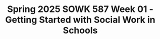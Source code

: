---
layout: single_embed_slide
title: "Spring 2025 SOWK 587 Week 01 - Getting Started with Social Work in Schools"
presentation_id: HO5nQV
slides:
  - slide_name: ../deck-HO5nQV-large-0.jpeg
    slide_thumbnail: ../deck-HO5nQV-thumb-0.jpeg
    slide_alt: "Colored pencils are lined at the bottom, tips pointing up. Text reads: 'Getting STARTED with SOCIAL WORK IN SCHOOLS SOWK 587 WEEK 01 Jacob Campbell, Ph.D. LICSW, Heritage University, Spring 2025.'"
  - slide_name: ../deck-HO5nQV-large-1.jpeg
    slide_thumbnail: ../deck-HO5nQV-thumb-1.jpeg
    slide_alt: "**Object**: Presentation slide with text.  **Action**: Lists learning objectives and agenda.  **Context**: Dark background with green and yellow highlights.Text:- SWOK 587 Week 01- Agenda:  - Basis and Foundation of school social work  - Significant theories in school social work  - Reviewing course syllabus and assignments  - Developing groups for discussion forums for the semester  - Discuss updates to the student handbook- Learning Objectives:  - Define the role of school social workers  - Understand professional standards and organizations  - Identify the requirements and expectations for this class- Spring 2025 SOWK 587- Jacob Campbell, Ph.D. LICSW at Heritage University"
  - slide_name: ../deck-HO5nQV-large-2.jpeg
    slide_thumbnail: ../deck-HO5nQV-thumb-2.jpeg
    slide_alt: "Three overlapping circles labeled 'HOME,' 'COMMUNITY,' and 'SCHOOL' form a Venn diagram against a dark background, illustrating interconnected relationships. Text: 'Spring 2025 SOWK 587' and 'Jacob Campbell, Ph.D. LICSW at Heritage University.'"
  - slide_name: ../deck-HO5nQV-large-3.jpeg
    slide_thumbnail: ../deck-HO5nQV-thumb-3.jpeg
    slide_alt: "Presentation slide with text detailing the basis of social work, featuring NASW standards and guiding principles. Key areas include ethics, management, advocacy, education reform, and social justice. Credits: Jacob Campbell, Ph.D., Heritage University."
  - slide_name: ../deck-HO5nQV-large-4.jpeg
    slide_thumbnail: ../deck-HO5nQV-thumb-4.jpeg
    slide_alt: "A presentation slide features the 'School Social Worker Association of America' logo, detailing roles: Related Services, Services to Students, Parents/Families, School Personnel, School-Community Liaison, and District Services."
  - slide_name: ../deck-HO5nQV-large-5.jpeg
    slide_thumbnail: ../deck-HO5nQV-thumb-5.jpeg
    slide_alt: "Presentation slide with text explaining the role of school social workers, highlighting direct services like mental health counseling, and leadership tasks such as forming school policies. Spring 2025 SOWK 587 course."
  - slide_name: ../deck-HO5nQV-large-6.jpeg
    slide_thumbnail: ../deck-HO5nQV-thumb-6.jpeg
    slide_alt: "**Object**: Slide from a presentation.**Action**: Lists important theories.**Context**: Related to school social work, includes systems approach, ecological perspective, strengths perspective, developmental theories, evidence-based practice, attachment theory, intrapsychic humanism theory, play therapy, crisis theory. Authored by Jacob Campbell, Ph.D., LICSW at Heritage University. Spring 2025 SOWK 587."
  - slide_name: ../deck-HO5nQV-large-7.jpeg
    slide_thumbnail: ../deck-HO5nQV-thumb-7.jpeg
    slide_alt: "A presentation slide discusses the 'Industry vs. Inferiority' stage occurring between ages 6-12. It highlights a child's development of skills through schoolwork and play. Questions address ADHD, disabilities, and client work implications. (Spring 2025 SOWK 587 Jacob Campbell, Ph.D. LICSW at Heritage University)"
  - slide_name: ../deck-HO5nQV-large-8.jpeg
    slide_thumbnail: ../deck-HO5nQV-thumb-8.jpeg
    slide_alt: "The slide outlines requirements for an 'Educational Staff Associate Certificate' with a Social Work endorsement, including a master's degree, ESA course, background check, and application. It includes a link and a certificate icon."
  - slide_name: ../deck-HO5nQV-large-9.jpeg
    slide_thumbnail: ../deck-HO5nQV-thumb-9.jpeg
    slide_alt: "The image is a slide titled 'Implementation of Competencies,' listing 'Required Outcomes' with related weeks and formats. Objectives cover understanding education laws, school culture, resources, collaboration, support strategies, professional standards, and human resource understanding, structured across weeks 4 to 14 in synchronous/asynchronous formats. Course: Spring 2025 SOWK 587."
  - slide_name: ../deck-HO5nQV-large-10.jpeg
    slide_thumbnail: ../deck-HO5nQV-thumb-10.jpeg
    slide_alt: "The image is a presentation slide listing 'Significant Assignments' with associated competencies, including school intervention plans and ethical decision-making. It includes tasks during the semester like discussions and role-play. Text includes 'Spring 2025 SOWK 587' and 'Jacob Campbell, Ph.D. LICSW at Heritage University.'"
  - slide_name: ../deck-HO5nQV-large-11.jpeg
    slide_thumbnail: ../deck-HO5nQV-thumb-11.jpeg
    slide_alt: "The slide displays a table with three columns: 'EPAS 2022 Competency,' 'Behaviors (performance indicators),' and 'Assessment Method(s).' It outlines competency in anti-racism and policy practice, detailing behaviors and associated assessment methods, including 'School Intervention Assessment and Plan' and 'Social Policy Macro Issue Assignment.' The bottom credits are 'Jacob Campbell, Ph.D. LICSW at Heritage University.'"
  - slide_name: ../deck-HO5nQV-large-12.jpeg
    slide_thumbnail: ../deck-HO5nQV-thumb-12.jpeg
    slide_alt: "**Image Description**: A presentation slide outlines four class assignments under 'Significant Tasks' with corresponding weeks and details.**Text Transcription**:- **Ethical Decision-Making Video Presentation**: Week 06 (02/25/25). Details: 10-15 min video, review a client, provide background and description, review ethical dilemma and decision-making model.- **School-Related Problem Factsheet**: Week 11 (04/07/25). Details: Three-to-four-page factsheet, summarize a social problem, audience: families/school personnel, include at least 10 sources.- **Social Policy Macro Issue**: Week 13 (04/21/25). Details: Policy brief, school-related problem and culture, ADEI and policy recommendations.- **School Intervention Assessment & Plan**: Week 16 (05/12/25). Details: Paper detailing assessment and plan with student, connection with policy paper, self-reflect on personal biases.**Footer**: Spring 2025 SOWK 587 | Jacob Campbell, Ph.D. LICSW at Heritage University."
  - slide_name: ../deck-HO5nQV-large-13.jpeg
    slide_thumbnail: ../deck-HO5nQV-thumb-13.jpeg
    slide_alt: "Slide detailing 'Asynchronous Forums': Four groups of six discuss set topics with specified replies. Weekly leaders post syntheses. Includes 'Picker Wheel' graphic in bottom right. Course: Spring 2025 SOWK 587."
  - slide_name: ../deck-HO5nQV-large-14.jpeg
    slide_thumbnail: ../deck-HO5nQV-thumb-14.jpeg
    slide_alt: "A cover page of a student handbook is displayed on the left, titled 'Heritage University Social Work Department Master of Social Work Student Handbook.' On the right, text reads: 'CHANGES FROM BENCHMARK 2 STUDENT HANDBOOK.' Below, it says: 'Spring 2025 SOWK 587  Jacob Campbell, Ph.D. LICSW at Heritage University.' The background is dark."
---